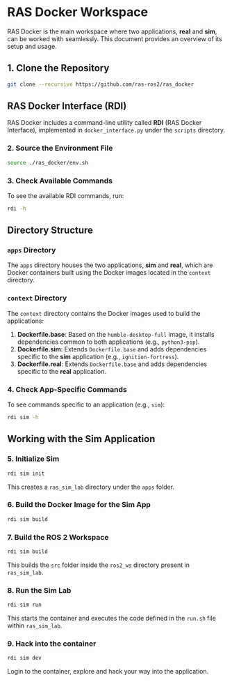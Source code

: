 # RAS Docker Workspace

RAS Docker is the main workspace where two applications, **real** and **sim**, can be worked with seamlessly. This document provides an overview of its setup and usage.

## 1. Clone the Repository
```bash
git clone --recursive https://github.com/ras-ros2/ras_docker
```

## RAS Docker Interface (RDI)
RAS Docker includes a command-line utility called **RDI** (RAS Docker Interface), implemented in `docker_interface.py` under the `scripts` directory.

### 2. Source the Environment File
```bash
source ./ras_docker/env.sh
```

### 3. Check Available Commands
To see the available RDI commands, run:
```bash
rdi -h
```

## Directory Structure
### `apps` Directory
The `apps` directory houses the two applications, **sim** and **real**, which are Docker containers built using the Docker images located in the `context` directory.

### `context` Directory
The `context` directory contains the Docker images used to build the applications:
1. **Dockerfile.base**: Based on the `humble-desktop-full` image, it installs dependencies common to both applications (e.g., `python3-pip`).
2. **Dockerfile.sim**: Extends `Dockerfile.base` and adds dependencies specific to the **sim** application (e.g., `ignition-fortress`).
3. **Dockerfile.real**: Extends `Dockerfile.base` and adds dependencies specific to the **real** application.

### 4. Check App-Specific Commands
To see commands specific to an application (e.g., `sim`):
```bash
rdi sim -h
```

## Working with the Sim Application
### 5. Initialize Sim
```bash
rdi sim init
```
This creates a `ras_sim_lab` directory under the `apps` folder.

### 6. Build the Docker Image for the Sim App
```bash
rdi sim build
```

### 7. Build the ROS 2 Workspace
```bash
rdi sim build
```
This builds the `src` folder inside the `ros2_ws` directory present in `ras_sim_lab`.

### 8. Run the Sim Lab
```bash
rdi sim run
```
This starts the container and executes the code defined in the `run.sh` file within `ras_sim_lab`.

### 9. Hack into the container
```bash
rdi sim dev
```
Login to the container, explore and hack your way into the application.
